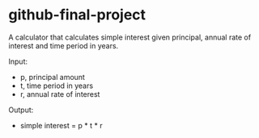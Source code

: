 # github-final-project

A calculator that calculates simple interest given principal, annual rate of interest and time period in years.

Input:
   - p, principal amount
   - t, time period in years
   - r, annual rate of interest

Output:
   - simple interest = p * t * r
